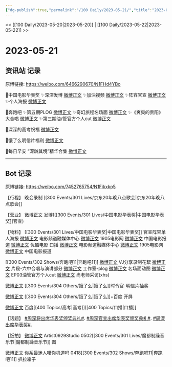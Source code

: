 ```yaml
---
{"dg-publish":true,"permalink":"/100 Daily/2023-05-21/","title":"2023-05-21","created":"2023-05-25T12:14:19.378+08:00","updated":"2023-05-28T15:05:39.989+08:00"}
---
```



<< [[100 Daily/2023-05-20\|2023-05-20]] | [[100 Daily/2023-05-22\|2023-05-22]] >>

# 2023-05-21

## 资讯站 记录

原博链接: https://weibo.com/6466290670/N1FHd4YBo

🌟中国电影华表奖
✨深深发博 [微博正文](https://weibo.com/6466290670/4903923800612178)
✨加油视频 [微博正文](https://weibo.com/6466290670/4903782939364007)
✨阵容官宣 [微博正文](https://weibo.com/6466290670/4903920910996151)
✨个人海报 [微博正文](https://weibo.com/6466290670/4903924207458038)

🌟奔跑吧
✨第五期PLOG [微博正文](https://weibo.com/6466290670/4903805983130112)
✨奇幻旅程名场面 [微博正文](https://weibo.com/6466290670/4903805668032864)
✨《爽爽的贵阳》大合唱 [微博正文](https://weibo.com/6466290670/4903904703418574)
✨第三期油/管官方个人cut [微博正文](https://weibo.com/6466290670/4903810604995776)

🌟深深的高考祝福 [微博正文](https://weibo.com/6466290670/4903773140419544)

🌟饿了么明信片福利 [微博正文](https://weibo.com/6466290670/4903804053751193)

🌟每日早安
“深龄其境”精华合集 [微博正文](https://weibo.com/6466290670/4903753356673661)

---
## Bot 记录

原博链接: https://weibo.com/7452765754/N1Fikxkp5

【行程】
晚会录制 [[300 Events/301 Lives/京东20年晚八点歌会\|京东20年晚八点歌会]]

【营业】
[微博正文](http://weibo.com/1736988591/N1E0zfvk7) 发博([[300 Events/301 Lives/中国电影华表奖\|中国电影华表奖]]官宣)

【物料】
[[300 Events/301 Lives/中国电影华表奖\|中国电影华表奖]]
官宣阵容单人海报
[微博正文](http://weibo.com/6495544869/N1DTa0BYj) 电影频道融媒体中心
[微博正文](http://weibo.com/1635270132/N1DTzty4z) 1905电影网
[微博正文](http://weibo.com/1261788454/N1DTzaSck) 中国电影报道
[微博正文](http://weibo.com/1677960582/N1DNethR8) 优酷电影
口播
[微博正文](http://weibo.com/6495544869/N1AkfEhS8) 电影频道融媒体中心
[微博正文](http://weibo.com/1635270132/N1AbPAG9h) 1905电影网
[微博正文](http://weibo.com/1261788454/N1Ad67pbx) 中国电影报道

[[300 Events/302 Shows/奔跑吧11\|奔跑吧11]]
[微博正文](http://weibo.com/6201405724/N1zFOb5RU) VJ分享录制花絮
[微博正文](http://weibo.com/5242381821/N1Dw3fz5w) 片段-六中合唱与演讲部分
[微博正文](http://weibo.com/7478855230/N1AYG3tXy) 工作室-plog
[微博正文](http://weibo.com/5242381821/N1AYxqWHj) 名场面动图
[微博正文](https://weibo.com/6466290670/N1B88kXD2) EP03油管官方个人cut
[微博正文](https://weibo.com/6108895035/N1zIw2DrO) 尚老师采访(xhs)

[微博正文](http://weibo.com/7756461320/N1AHioRmK) [[300 Events/304 Others/饿了么\|饿了么]]时令官-明信片抽奖

[微博正文](http://weibo.com/7469652808/N1EZoixzp) [[300 Events/304 Others/饿了么\|饿了么]]+百度 开屏

[微博正文](http://weibo.com/5909962605/N1uqrtFff) 百度[[400 Topics/高考\|高考]][[400 Topics/口播\|口播]]

【话题】
[#周深将出席华表奖颁奖典礼#](https://s.weibo.com/weibo?q=%23%E5%91%A8%E6%B7%B1%E5%B0%86%E5%87%BA%E5%B8%AD%E5%8D%8E%E8%A1%A8%E5%A5%96%E9%A2%81%E5%A5%96%E5%85%B8%E7%A4%BC%23).
[#周深官宣出席华表奖颁奖典礼#](https://s.weibo.com/weibo?q=%23%E5%91%A8%E6%B7%B1%E5%AE%98%E5%AE%A3%E5%87%BA%E5%B8%AD%E5%8D%8E%E8%A1%A8%E5%A5%96%E9%A2%81%E5%A5%96%E5%85%B8%E7%A4%BC%23).
[#周深出席华表奖#](https://s.weibo.com/weibo?q=%23%E5%91%A8%E6%B7%B1%E5%87%BA%E5%B8%AD%E5%8D%8E%E8%A1%A8%E5%A5%96%23).

【饭拍】
[微博正文](http://weibo.com/6873250805/N1BsBoMF3) Artist0929Studio 0502[[300 Events/301 Lives/魔都制躁音乐节\|魔都制躁音乐节]] 图

[微博正文](http://weibo.com/7724525486/N1EQQskqQ) 你系最迷人噶你机道吗 0418[[300 Events/302 Shows/奔跑吧11\|奔跑吧11]] 扒拉箱子
